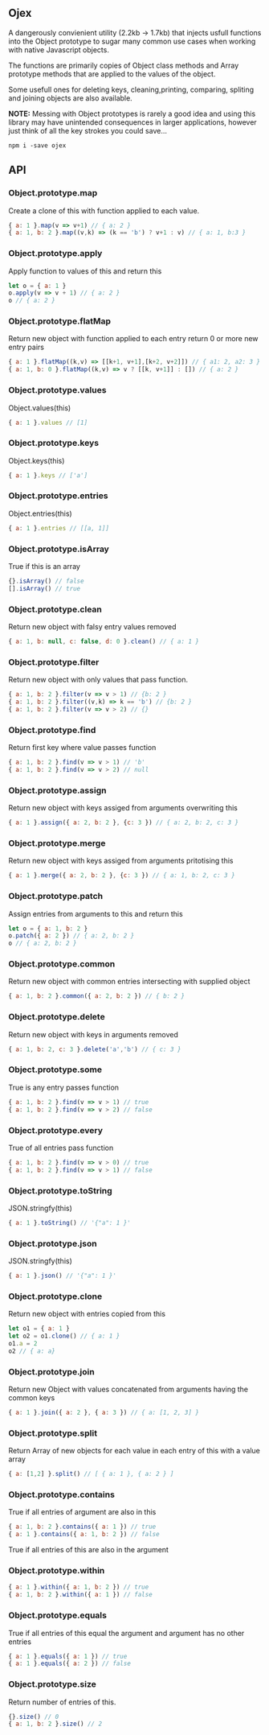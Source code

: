 ## Ojex

A dangerously convienient utility (2.2kb -> 1.7kb) that injects usfull functions into the Object prototype to sugar many common use cases when working with native Javascript objects.

The functions are primarily copies of Object class methods and Array prototype methods that are applied to the values of the object.

Some usefull ones for deleting keys, cleaning,printing, comparing, spliting and joining objects are also available.

**NOTE:** Messing with Object prototypes is rarely a good idea and using this library may have unintended consequences in larger applications, however just think of all the key strokes you could save...

```
npm i -save ojex
```

## API

### Object.prototype.map

Create a clone of this with function applied to each value.

```javascript
{ a: 1 }.map(v => v+1) // { a: 2 }
{ a: 1, b: 2 }.map((v,k) => (k == 'b') ? v+1 : v) // { a: 1, b:3 }

```

### Object.prototype.apply

Apply function to values of this and return this

```javascript
let o = { a: 1 }
o.apply(v => v + 1) // { a: 2 }
o // { a: 2 }
```

### Object.prototype.flatMap

Return new object with function applied to each entry return 0 or more new entry pairs

```javascript
{ a: 1 }.flatMap((k,v) => [[k+1, v+1],[k+2, v+2]]) // { a1: 2, a2: 3 }
{ a: 1, b: 0 }.flatMap((k,v) => v ? [[k, v+1]] : []) // { a: 2 }
```

### Object.prototype.values

Object.values(this)

```javascript
{ a: 1 }.values // [1]
```

### Object.prototype.keys

Object.keys(this)

```javascript
{ a: 1 }.keys // ['a']
```

### Object.prototype.entries

Object.entries(this)

```javascript
{ a: 1 }.entries // [[a, 1]]
```

### Object.prototype.isArray

True if this is an array

```javascript
{}.isArray() // false
[].isArray() // true
```

### Object.prototype.clean

Return new object with falsy entry values removed

```javascript
{ a: 1, b: null, c: false, d: 0 }.clean() // { a: 1 }
```

### Object.prototype.filter

Return new object with only values that pass function.

```javascript
{ a: 1, b: 2 }.filter(v => v > 1) // {b: 2 }
{ a: 1, b: 2 }.filter((v,k) => k == 'b') // {b: 2 }
{ a: 1, b: 2 }.filter(v => v > 2) // {}
```

### Object.prototype.find

Return first key where value passes function

```javascript
{ a: 1, b: 2 }.find(v => v > 1) // 'b'
{ a: 1, b: 2 }.find(v => v > 2) // null

```

### Object.prototype.assign

Return new object with keys assiged from arguments overwriting this

```javascript
{ a: 1 }.assign({ a: 2, b: 2 }, {c: 3 }) // { a: 2, b: 2, c: 3 }
```

### Object.prototype.merge

Return new object with keys assiged from arguments pritotising this

```javascript
{ a: 1 }.merge({ a: 2, b: 2 }, {c: 3 }) // { a: 1, b: 2, c: 3 }
```

### Object.prototype.patch

Assign entries from arguments to this and return this

```javascript
let o = { a: 1, b: 2 }
o.patch({ a: 2 }) // { a: 2, b: 2 }
o // { a: 2, b: 2 }
```

### Object.prototype.common

Return new object with common entries intersecting with supplied object

```javascript
{ a: 1, b: 2 }.common({ a: 2, b: 2 }) // { b: 2 }
```

### Object.prototype.delete

Return new object with keys in arguments removed

```javascript
{ a: 1, b: 2, c: 3 }.delete('a','b') // { c: 3 }
```

### Object.prototype.some

True is any entry passes function

```javascript
{ a: 1, b: 2 }.find(v => v > 1) // true
{ a: 1, b: 2 }.find(v => v > 2) // false
```

### Object.prototype.every

True of all entries pass function

```javascript
{ a: 1, b: 2 }.find(v => v > 0) // true
{ a: 1, b: 2 }.find(v => v > 1) // false
```

### Object.prototype.toString

JSON.stringfy(this)

```javascript
{ a: 1 }.toString() // '{"a": 1 }'
```

### Object.prototype.json

JSON.stringfy(this)

```javascript
{ a: 1 }.json() // '{"a": 1 }'
```

### Object.prototype.clone

Return new object with entries copied from this

```javascript
let o1 = { a: 1 }
let o2 = o1.clone() // { a: 1 }
o1.a = 2
o2 // { a: a}
```

### Object.prototype.join

Return new Object with values concatenated from arguments having the common keys

```javascript
{ a: 1 }.join({ a: 2 }, { a: 3 }) // { a: [1, 2, 3] }
```

### Object.prototype.split

Return Array of new objects for each value in each entry of this with a value array

```javascript
{ a: [1,2] }.split() // [ { a: 1 }, { a: 2 } ]
```

### Object.prototype.contains

True if all entries of argument are also in this

```javascript
{ a: 1, b: 2 }.contains({ a: 1 }) // true
{ a: 1 }.contains({ a: 1, b: 2 }) // false
```

True if all entries of this are also in the argument

### Object.prototype.within

```javascript
{ a: 1 }.within({ a: 1, b: 2 }) // true
{ a: 1, b: 2 }.within({ a: 1 }) // false
```

### Object.prototype.equals

True if all entries of this equal the argument and argument has no other entries

```javascript
{ a: 1 }.equals({ a: 1 }) // true
{ a: 1 }.equals({ a: 2 }) // false

```

### Object.prototype.size

Return number of entries of this.

```javascript
{}.size() // 0
{ a: 1, b: 2 }.size() // 2
```
